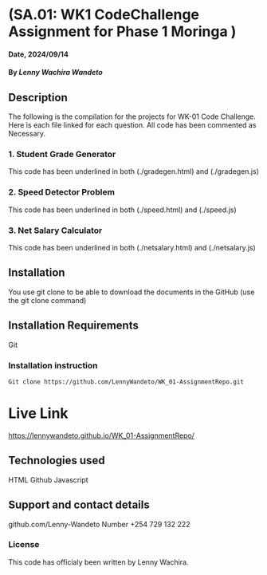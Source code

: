 # (SA.01: WK1 CodeChallenge Assignment for Phase 1 Moringa )

#### Date, 2024/09/14

#### By *Lenny Wachira Wandeto*

## Description
The following is the compilation for the projects for WK-01 Code Challenge. Here is each file linked for each question.
All code has been commented as Necessary.

### 1. Student Grade Generator
This code has been underlined in both (./gradegen.html) and (./gradegen.js)

### 2. Speed Detector Problem
This code has been underlined in both (./speed.html) and (./speed.js)

### 3. Net Salary Calculator
This code has been underlined in both (./netsalary.html) and (./netsalary.js)

## Installation
You use git clone to be able to download the documents in the GitHub (use the git clone command)

## Installation Requirements
Git

### Installation instruction
```
Git clone https://github.com/LennyWandeto/WK_01-AssignmentRepo.git

```

# Live Link
https://lennywandeto.github.io/WK_01-AssignmentRepo/

## Technologies used
HTML
Github
Javascript

## Support and contact details
github.com/Lenny-Wandeto
Number +254 729 132 222

### License
This code has officialy been written by Lenny Wachira.
